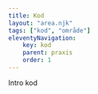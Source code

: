 ```yaml
---
title: Kod
layout: "area.njk"
tags: ["kod", "område"]
eleventyNavigation:
    key: kod
    parent: praxis
    order: 1
---
```


Intro kod